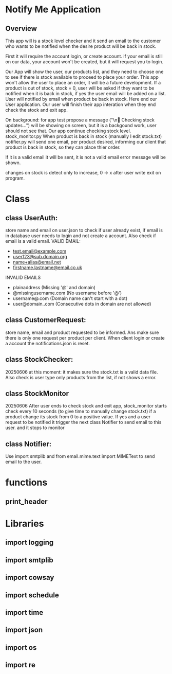 # Notify Me Application

## Overview

This app will is a stock level checker and it send an email to the customer who wants to be notified when the desire product will be back in stock.

First it will require the account login, or create account.
if your email is still on our data, your account won't be created, but it will request you to login.

Our App will show the user, our products list, and they need to choose one to see if there is stock available to proceed to place your order. This app won't allow the user to place an order, it will be a future development.
If a product is out of stock, stock = 0, user will be asked if they want to be notified when it is back in stock, if yes the user email will be added on a list. 
User will notified by email when product be back in stock.
Here end our User application. Our user will finish their app interation when they end check the stock and exit app.

On background:
for app test propose a message ("\n🔔 Checking stock updates...") will be showing on screen, but it is a backgound work, user should not see that.
Our app continue checking stock level. stock_monitor.py
When product is back in stock (manually I edit stock.txt) notifier.py will send one email, per product desired, informing our client that product is back in stock, so they can place thier order.

If it is a valid email it will be sent, it is not a valid email error message will be shown.


changes on stock is detect only to increase, 0 -> x after user write exit on program.






# Class
## class UserAuth:
store name and email on user.json to check if user already exist, if email is in database user needs to login and not create a account. Also check if email is a valid email.
VALID EMAIL:
- test.email@example.com
- user123@sub.domain.org
- name+alias@email.net
- firstname.lastname@email.co.uk

INVALID EMAILS
- plainaddress (Missing '@' and domain)
- @missingusername.com (No username before '@')
- username@.com (Domain name can't start with a dot)
- user@domain..com (Consecutive dots in domain are not allowed)

## class CustomerRequest:
store name, email and product requested to be informed. Ans make sure there is only one request per product per client. When client login or create a account the notifications.json is reset.
## class StockChecker:
20250606 at this moment: it makes sure the stock.txt is a valid data file. Also check is user type only products from the list, if not shows a error.
## class StockMonitor
20250606 After user ends to check stock and exit app, stock_monitor starts check every 10 seconds (to give time to manually change stock.txt) if a product change its stock from 0 to a positive value. If yes and a user request to be notified it trigger  the next class Notifier to send email to this user.
and it stops to monitor
## class Notifier:
Use import smtplib and from email.mime.text import MIMEText to send email to the user.


# functions
## print_header

# Libraries
## import logging
## import smtplib
## import cowsay
## import schedule
## import time
## import json
## import os
## import re
